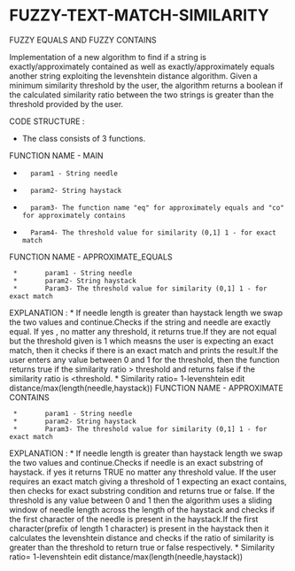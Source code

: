 # FUZZY-TEXT-MATCH-SIMILARITY
FUZZY EQUALS AND FUZZY CONTAINS
 
Implementation of a new algorithm to find if a string is exactly/approximately contained as well as exactly/approximately equals another string exploiting the levenshtein distance algorithm. Given a minimum similarity threshold by the user, the algorithm returns a boolean if the calculated similarity ratio between the two strings is greater than the threshold provided by the user. 

CODE STRUCTURE :
* The class consists of 3 functions.

FUNCTION NAME - MAIN
*       param1 - String needle
*       param2- String haystack
*       param3- The function name "eq" for approximately equals and "co" for approximately contains
*       Param4- The threshold value for similarity (0,1] 1 - for exact match 
FUNCTION NAME - APPROXIMATE_EQUALS

     *       param1 - String needle
     *       param2- String haystack
     *       Param3- The threshold value for similarity (0,1] 1 - for exact match
EXPLANATION :
     *       If needle length is greater than haystack length we swap the two values and continue.Checks if the string and needle are exactly equal. If yes , no matter any threshold, it returns true.If they are not equal but the threshold given is 1 which measns the user is expecting an exact match, then it checks if there is an exact match and prints the result.If the user enters any value between 0 and 1 for the threshold, then the function returns true if the similarity ratio > threshold and returns false if the similarity ratio is <threshold.
     *       Similarity ratio= 1-levenshtein edit distance/max(length(needle,haystack))
FUNCTION NAME - APPROXIMATE CONTAINS
     
     *       param1 - String needle
     *       param2- String haystack
     *       Param3- The threshold value for similarity (0,1] 1 - for exact match
EXPLANATION :
     *       If needle length is greater than haystack length we swap the two values and continue.Checks if needle is an exact substring of haystack. if yes it returns TRUE no matter any threshold value. If the user requires an exact match giving a threshold of 1 expecting an exact contains, then checks for exact substring condition and returns true or false. If the threshold is any value between 0 and 1 then the algorithm uses a sliding window of needle length across the length of the haystack and checks if the first character of the needle is present in the haystack.If the first character(prefix of length 1 character) is present in the haystack then it calculates the levenshtein distance and checks if the ratio of similarity is greater than the threshold to return true or false respectively.
     *       Similarity ratio= 1-levenshtein edit distance/max(length(needle,haystack))
